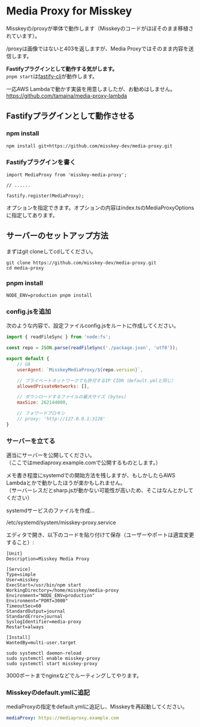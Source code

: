# Media Proxy for Misskey

Misskeyの/proxyが単体で動作します（Misskeyのコードがほぼそのまま移植されています）。

/proxyは画像ではないと403を返しますが、Media Proxyではそのまま内容を送信します。

**Fastifyプラグインとして動作する気がします。**  
`pnpm start`は[fastify-cli](https://github.com/fastify/fastify-cli)が動作します。

一応AWS Lambdaで動かす実装を用意しましたが、お勧めはしません。
https://github.com/tamaina/media-proxy-lambda

## Fastifyプラグインとして動作させる
### npm install

```
npm install git+https://github.com/misskey-dev/media-proxy.git
```

### Fastifyプラグインを書く
```
import MediaProxy from 'misskey-media-proxy';

// ......

fastify.register(MediaProxy);
```

オプションを指定できます。オプションの内容はindex.tsのMediaProxyOptionsに指定してあります。

## サーバーのセットアップ方法
まずはgit cloneしてcdしてください。

```
git clone https://github.com/misskey-dev/media-proxy.git
cd media-proxy
```

### pnpm install
```
NODE_ENV=production pnpm install
```

### config.jsを追加

次のような内容で、設定ファイルconfig.jsをルートに作成してください。

```js
import { readFileSync } from 'node:fs';

const repo = JSON.parse(readFileSync('./package.json', 'utf8'));

export default {
    // UA
    userAgent: `MisskeyMediaProxy/${repo.version}`,

    // プライベートネットワークでも許可するIP CIDR（default.ymlと同じ）
    allowedPrivateNetworks: [],

    // ダウンロードするファイルの最大サイズ (bytes)
    maxSize: 262144000,

    // フォワードプロキシ
    // proxy: 'http://127.0.0.1:3128'
}
```

### サーバーを立てる
適当にサーバーを公開してください。  
（ここではmediaproxy.example.comで公開するものとします。）

メモ書き程度にsystemdでの開始方法を残しますが、もしかしたらAWS Lambdaとかで動かしたほうが楽かもしれません。  
（サーバーレスだとsharp.jsが動かない可能性が高いため、そこはなんとかしてください）

systemdサービスのファイルを作成…

/etc/systemd/system/misskey-proxy.service

エディタで開き、以下のコードを貼り付けて保存（ユーザーやポートは適宜変更すること）:

```systemd
[Unit]
Description=Misskey Media Proxy

[Service]
Type=simple
User=misskey
ExecStart=/usr/bin/npm start
WorkingDirectory=/home/misskey/media-proxy
Environment="NODE_ENV=production"
Environment="PORT=3000"
TimeoutSec=60
StandardOutput=journal
StandardError=journal
SyslogIdentifier=media-proxy
Restart=always

[Install]
WantedBy=multi-user.target
```

```
sudo systemctl daemon-reload
sudo systemctl enable misskey-proxy
sudo systemctl start misskey-proxy
```

3000ポートまでnginxなどでルーティングしてやります。

### Misskeyのdefault.ymlに追記

mediaProxyの指定をdefault.ymlに追記し、Misskeyを再起動してください。

```yml
mediaProxy: https://mediaproxy.example.com
```

